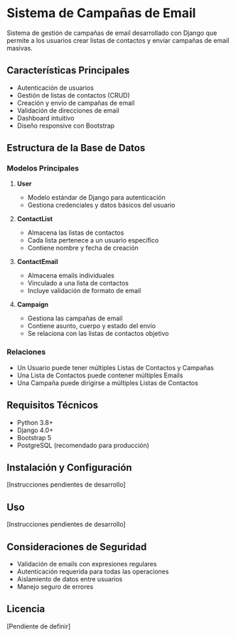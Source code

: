 # Sistema de Campañas de Email

Sistema de gestión de campañas de email desarrollado con Django que permite a los usuarios crear listas de contactos y enviar campañas de email masivas.

## Características Principales

- Autenticación de usuarios
- Gestión de listas de contactos (CRUD)
- Creación y envío de campañas de email
- Validación de direcciones de email
- Dashboard intuitivo
- Diseño responsive con Bootstrap

## Estructura de la Base de Datos

### Modelos Principales

1. **User**
   - Modelo estándar de Django para autenticación
   - Gestiona credenciales y datos básicos del usuario

2. **ContactList**
   - Almacena las listas de contactos
   - Cada lista pertenece a un usuario específico
   - Contiene nombre y fecha de creación

3. **ContactEmail**
   - Almacena emails individuales
   - Vinculado a una lista de contactos
   - Incluye validación de formato de email

4. **Campaign**
   - Gestiona las campañas de email
   - Contiene asunto, cuerpo y estado del envío
   - Se relaciona con las listas de contactos objetivo

### Relaciones

- Un Usuario puede tener múltiples Listas de Contactos y Campañas
- Una Lista de Contactos puede contener múltiples Emails
- Una Campaña puede dirigirse a múltiples Listas de Contactos

## Requisitos Técnicos

- Python 3.8+
- Django 4.0+
- Bootstrap 5
- PostgreSQL (recomendado para producción)

## Instalación y Configuración

[Instrucciones pendientes de desarrollo]

## Uso

[Instrucciones pendientes de desarrollo]

## Consideraciones de Seguridad

- Validación de emails con expresiones regulares
- Autenticación requerida para todas las operaciones
- Aislamiento de datos entre usuarios
- Manejo seguro de errores

## Licencia

[Pendiente de definir]
